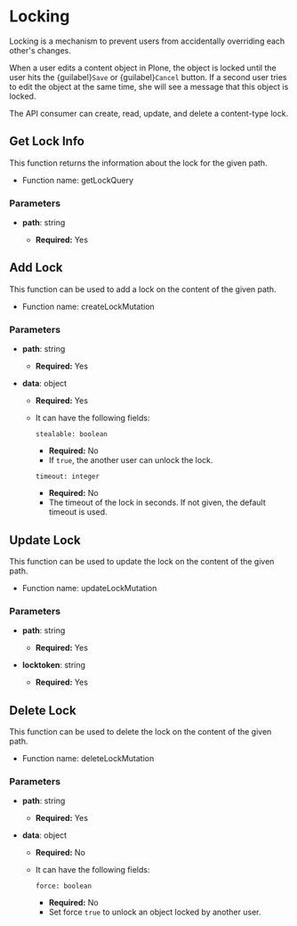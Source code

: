 # Locking

Locking is a mechanism to prevent users from accidentally overriding each other's changes.

When a user edits a content object in Plone, the object is locked until the user hits the {guilabel}`Save` or {guilabel}`Cancel` button.
If a second user tries to edit the object at the same time, she will see a message that this object is locked.

The API consumer can create, read, update, and delete a content-type lock.

## Get Lock Info

This function returns the information about the lock for the given path.

- Function name: getLockQuery

### Parameters

- **path**: string

  - **Required:** Yes

## Add Lock

This function can be used to add a lock on the content of the given path.

- Function name: createLockMutation

### Parameters

- **path**: string

  - **Required:** Yes

- **data**: object

  - **Required:** Yes
  - It can have the following fields:

    `stealable: boolean`

    - **Required:** No
    - If `true`, the another user can unlock the lock.

    `timeout: integer`

    - **Required:** No
    - The timeout of the lock in seconds. If not given, the default timeout is used.

## Update Lock

This function can be used to update the lock on the content of the given path.

- Function name: updateLockMutation

### Parameters

- **path**: string

  - **Required:** Yes

- **locktoken**: string

  - **Required:** Yes

## Delete Lock

This function can be used to delete the lock on the content of the given path.

- Function name: deleteLockMutation

### Parameters

- **path**: string

  - **Required:** Yes

- **data**: object

  - **Required:** No
  - It can have the following fields:

    `force: boolean`

    - **Required:** No
    - Set force `true` to unlock an object locked by another user.
